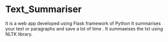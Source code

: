 # Text_Summariser
It is a web app developed using Flask framework of Python
It summarises your text or paragraphs and save a lot of time . 
It summaeises the txt using NLTK library.
